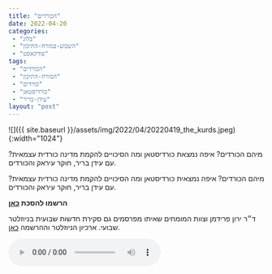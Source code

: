 ```yaml
---
title: "הכורדים"
date: 2022-04-20
categories: 
 - "בלוג"
 - "השבוע-במזרח-התיכון"
 - "פודקאסט"
tags: 
 - "הכורדים"
 - "המזרח-התיכון"
 - "כורדים"
 - "כורדיסטאן"
 - "עידן-בריר"
layout: "post"
---
```


![]({{ site.baseurl }}/assets/img/2022/04/20220419_the_kurds.jpeg){:width="1024"}

מיהם הכורדים? איפה נמצאת כורדיסטאן ומה הסיכויים להקמת מדינה כורדית עצמאית? עם עידן בריר, חוקר עיראק והכורדים.

מיהם הכורדים? איפה נמצאית כורדיסטאן ומה הסיכויים להקמת מדינה כורדית עצמאית? עם עידן בריר, חוקר עיראק והכורדים.

**הרשמו להסכת [כאן](https://anchor.fm/hashavua)**

 ד״ר ירון פרידמן וצוות המומחים שאיתו מפרסמים גם סקירת חדשות שבועית בניוזלטר שבועי. ארכיון הניוזלטר וההרשמה [כאן](https://us7.campaign-archive.com/home/?u=11fe1442157d219f56c36d2a9&id=e0b5399e69).

<audio controls src="https://d3ctxlq1ktw2nl.cloudfront.net/staging/2022-3-11/259134829-44100-2-faf4e63b093b.m4a" class=" wp-block-audio"></audio>

